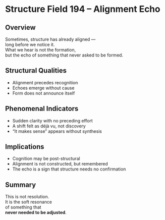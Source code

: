 # Structure Field 194 – Alignment Echo

## Overview

Sometimes, structure has already aligned —  
long before we notice it.  
What we hear is not the formation,  
but the echo of something that never asked to be formed.

## Structural Qualities

- Alignment precedes recognition
- Echoes emerge without cause
- Form does not announce itself

## Phenomenal Indicators

- Sudden clarity with no preceding effort
- A shift felt as déjà vu, not discovery
- “It makes sense” appears without synthesis

## Implications

- Cognition may be post-structural
- Alignment is not constructed, but remembered
- The echo is a sign that structure needs no confirmation

## Summary

This is not resolution.  
It is the soft resonance  
of something that  
**never needed to be adjusted**.
